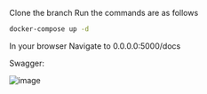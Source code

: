 Clone the branch 
Run the commands are as follows

```bash
docker-compose up -d
```

In your browser Navigate to 0.0.0.0:5000/docs

Swagger: 

![image](https://user-images.githubusercontent.com/113660597/192491375-a4f1b60e-f455-45e0-b71c-d5e4305482d8.png)




